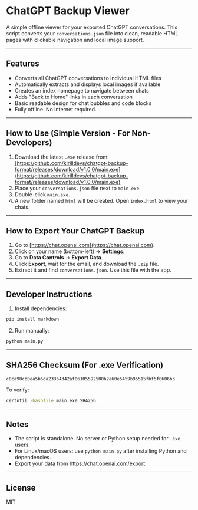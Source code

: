 # ChatGPT Backup Viewer

A simple offline viewer for your exported ChatGPT conversations. This script converts your `conversations.json` file into clean, readable HTML pages with clickable navigation and local image support.

---

## Features

- Converts all ChatGPT conversations to individual HTML files  
- Automatically extracts and displays local images if available  
- Creates an index homepage to navigate between chats  
- Adds "Back to Home" links in each conversation  
- Basic readable design for chat bubbles and code blocks  
- Fully offline. No internet required.  

---

## How to Use (Simple Version - For Non-Developers)

1. Download the latest `.exe` release from:  
   [https://github.com/kirilldevs/chatgpt-backup-format/releases/download/v1.0.0/main.exe](https://github.com/kirilldevs/chatgpt-backup-format/releases/download/v1.0.0/main.exe)
2. Place your `conversations.json` file next to `main.exe`.
3. Double-click `main.exe`.
4. A new folder named `html` will be created. Open `index.html` to view your chats.

---

## How to Export Your ChatGPT Backup

1. Go to [https://chat.openai.com](https://chat.openai.com).
2. Click on your name (bottom-left) → **Settings**.
3. Go to **Data Controls** → **Export Data**.
4. Click **Export**, wait for the email, and download the `.zip` file.
5. Extract it and find `conversations.json`. Use this file with the app.

---

## Developer Instructions

1. Install dependencies:

```bash
pip install markdown
```

2. Run manually:

```bash
python main.py
```

---

## SHA256 Checksum (For .exe Verification)

```
c0ca90cb0ea5b6da23364342af06105592500b2a60e5459b95515fbf5f0606b3
```

To verify:

```bash
certutil -hashfile main.exe SHA256
```

---

## Notes

- The script is standalone. No server or Python setup needed for `.exe` users.  
- For Linux/macOS users: use `python main.py` after installing Python and dependencies.  
- Export your data from https://chat.openai.com/export  

---

## License

MIT
